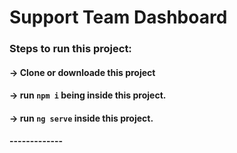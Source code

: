 # Support Team Dashboard

### Steps to run this project:

#### -> Clone or downloade this project
#### -> run `npm i` being inside this project.
#### -> run `ng serve` inside this project.
#### -------------
